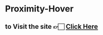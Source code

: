 # Proximity-Hover
## to Visit the site 👉🏻 [Click Here](https://samir-alam.github.io/Proximity-Hover/)
